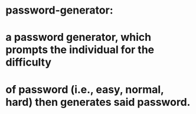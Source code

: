 # password-generator:

# a password generator, which prompts the individual for the difficulty
# of password (i.e., easy, normal, hard) then generates said password.
